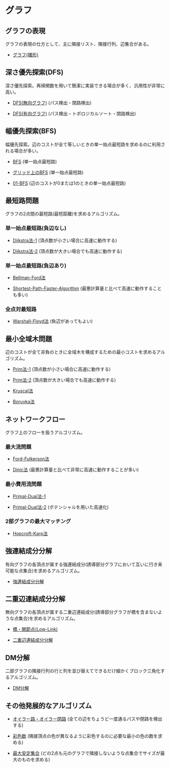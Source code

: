 # グラフ

## グラフの表現

グラフの表現の仕方として、主に隣接リスト、隣接行列、辺集合がある。

- [グラフ(雛形)](Graph_Template.hpp)

## 深さ優先探索(DFS)

深さ優先探索。再帰関数を用いて簡潔に実装できる場合が多く、汎用性が非常に高い。

- [DFS(無向グラフ)](DFS_Undirected.hpp) (パス検出・閉路検出)

- [DFS(有向グラフ)](DFS_Directed.hpp) (パス検出・トポロジカルソート・閉路検出)

## 幅優先探索(BFS)

幅優先探索。辺のコストが全て等しいときの単一始点最短路を求めるのに利用される場合が多い。

- [BFS](BFS.hpp) (単一始点最短路)

- [グリッド上のBFS](Grid_BFS.hpp) (単一始点最短路)

- [01-BFS](01-BFS.hpp) (辺のコストが0または1のときの単一始点最短路)

## 最短路問題

グラフの2点間の最短路(最短距離)を求めるアルゴリズム。

### 単一始点最短路(負辺なし)

- [Dijkstra法-1](Dijkstra-1.hpp) (頂点数が小さい場合に高速に動作する)

- [Dijkstra法-2](Dijkstra-2.hpp) (頂点数が大きい場合でも高速に動作する)

### 単一始点最短路(負辺あり)

- [Bellman-Ford法](Bellman-Ford.hpp)

- [Shortest-Path-Faster-Algorithm](Shortest_Path_Fast_Algorithm.hpp) (最悪計算量と比べて高速に動作することも多い)

### 全点対最短路

- [Warshall-Floyd法](Warshall-Floyd.hpp) (負辺があってもよい)

## 最小全域木問題

辺のコストが全て非負のときに全域木を構成するための最小コストを求めるアルゴリズム。

- [Prim法-1](Prim-1.hpp) (頂点数が小さい場合に高速に動作する)

- [Prim法-2](Prim-2.hpp) (頂点数が大きい場合でも高速に動作する)

- [Kruscal法](Kruscal.hpp)

- [Boruvka法](Boruvka.hpp)

## ネットワークフロー

グラフ上のフローを扱うアルゴリズム。

### 最大流問題

- [Ford-Fulkerson法](Ford-Fulkerson.hpp)

- [Dinic法](Dinic.hpp) (最悪計算量と比べて非常に高速に動作することが多い)

### 最小費用流問題

- [Primal-Dual法-1](Primal-Dual-1.hpp)

- [Primal-Dual法-2](Primal-Dual-2.hpp) (ポテンシャルを用いた高速化)

### 2部グラフの最大マッチング

- [Hopcroft-Karp法](Hopcroft-Karp.hpp)

## 強連結成分分解

有向グラフの各頂点が属する強連結成分(誘導部分グラフにおいて互いに行き来可能な点集合)を求めるアルゴリズム。

- [強連結成分分解](Strongly-Connected_Components.hpp)

## 二重辺連結成分分解

無向グラフの各頂点が属する二重辺連結成分(誘導部分グラフが橋を含まないような点集合)を求めるアルゴリズム。

- [橋・関節点(Low-Link)](Low_Link.hpp)

- [二重辺連結成分分解](Two-Edge-Connected_Components.hpp)

## DM分解

二部グラフの隣接行列の行と列を並び替えてできるだけ細かくブロック三角化するアルゴリズム。

- [DM分解](Dulmage-Mendelsohn_Decomposition.hpp)

## その他発展的なアルゴリズム

- [オイラー路・オイラー閉路](Eulerian_Trail.hpp) (全ての辺をちょうど一度通るパスや閉路を検出する)

- [彩色数](Choromatic_Number.hpp) (隣接頂点の色が異なるように彩色するのに必要な最小の色の数を求める)

- [最大安定集合](Maximum_Independent_Set.hpp) (どの2点も元のグラフで隣接しないような点集合でサイズが最大のものを求める)
